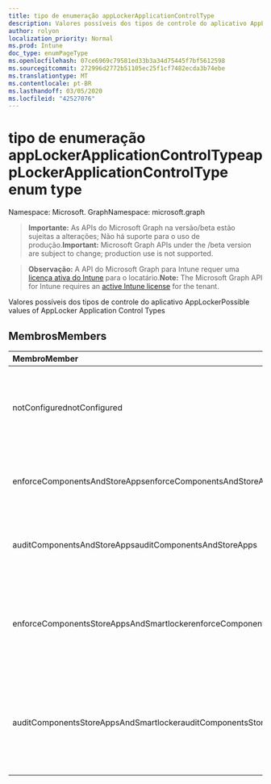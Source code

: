 ```yaml
---
title: tipo de enumeração appLockerApplicationControlType
description: Valores possíveis dos tipos de controle do aplicativo AppLocker
author: rolyon
localization_priority: Normal
ms.prod: Intune
doc_type: enumPageType
ms.openlocfilehash: 07ce6969c79581ed33b3a34d75445f7bf5612598
ms.sourcegitcommit: 272996d2772b51105ec25f1cf7482ecda3b74ebe
ms.translationtype: MT
ms.contentlocale: pt-BR
ms.lasthandoff: 03/05/2020
ms.locfileid: "42527076"
---
```

# <a name="applockerapplicationcontroltype-enum-type"></a><span data-ttu-id="f1ead-103">tipo de enumeração appLockerApplicationControlType</span><span class="sxs-lookup"><span data-stu-id="f1ead-103">appLockerApplicationControlType enum type</span></span>

<span data-ttu-id="f1ead-104">Namespace: Microsoft. Graph</span><span class="sxs-lookup"><span data-stu-id="f1ead-104">Namespace: microsoft.graph</span></span>

> <span data-ttu-id="f1ead-105">**Importante:** As APIs do Microsoft Graph na versão/beta estão sujeitas a alterações; Não há suporte para o uso de produção.</span><span class="sxs-lookup"><span data-stu-id="f1ead-105">**Important:** Microsoft Graph APIs under the /beta version are subject to change; production use is not supported.</span></span>

> <span data-ttu-id="f1ead-106">**Observação:** A API do Microsoft Graph para Intune requer uma [licença ativa do Intune](https://go.microsoft.com/fwlink/?linkid=839381) para o locatário.</span><span class="sxs-lookup"><span data-stu-id="f1ead-106">**Note:** The Microsoft Graph API for Intune requires an [active Intune license](https://go.microsoft.com/fwlink/?linkid=839381) for the tenant.</span></span>

<span data-ttu-id="f1ead-107">Valores possíveis dos tipos de controle do aplicativo AppLocker</span><span class="sxs-lookup"><span data-stu-id="f1ead-107">Possible values of AppLocker Application Control Types</span></span>

## <a name="members"></a><span data-ttu-id="f1ead-108">Membros</span><span class="sxs-lookup"><span data-stu-id="f1ead-108">Members</span></span>
|<span data-ttu-id="f1ead-109">Membro</span><span class="sxs-lookup"><span data-stu-id="f1ead-109">Member</span></span>|<span data-ttu-id="f1ead-110">Valor</span><span class="sxs-lookup"><span data-stu-id="f1ead-110">Value</span></span>|<span data-ttu-id="f1ead-111">Descrição</span><span class="sxs-lookup"><span data-stu-id="f1ead-111">Description</span></span>|
|:---|:---|:---|
|<span data-ttu-id="f1ead-112">notConfigured</span><span class="sxs-lookup"><span data-stu-id="f1ead-112">notConfigured</span></span>|<span data-ttu-id="f1ead-113">,0</span><span class="sxs-lookup"><span data-stu-id="f1ead-113">0</span></span>|<span data-ttu-id="f1ead-114">Valor padrão do dispositivo, nenhum tipo de controle do aplicativo selecionado.</span><span class="sxs-lookup"><span data-stu-id="f1ead-114">Device default value, no Application Control type selected.</span></span>|
|<span data-ttu-id="f1ead-115">enforceComponentsAndStoreApps</span><span class="sxs-lookup"><span data-stu-id="f1ead-115">enforceComponentsAndStoreApps</span></span>|<span data-ttu-id="f1ead-116">1 </span><span class="sxs-lookup"><span data-stu-id="f1ead-116">1</span></span>|<span data-ttu-id="f1ead-117">Aplicar o componente do Windows e armazenar aplicativos.</span><span class="sxs-lookup"><span data-stu-id="f1ead-117">Enforce Windows component and store apps.</span></span>|
|<span data-ttu-id="f1ead-118">auditComponentsAndStoreApps</span><span class="sxs-lookup"><span data-stu-id="f1ead-118">auditComponentsAndStoreApps</span></span>|<span data-ttu-id="f1ead-119">2 </span><span class="sxs-lookup"><span data-stu-id="f1ead-119">2</span></span>|<span data-ttu-id="f1ead-120">Auditar o componente do Windows e armazenar aplicativos.</span><span class="sxs-lookup"><span data-stu-id="f1ead-120">Audit Windows component and store apps.</span></span>|
|<span data-ttu-id="f1ead-121">enforceComponentsStoreAppsAndSmartlocker</span><span class="sxs-lookup"><span data-stu-id="f1ead-121">enforceComponentsStoreAppsAndSmartlocker</span></span>|<span data-ttu-id="f1ead-122">3 </span><span class="sxs-lookup"><span data-stu-id="f1ead-122">3</span></span>|<span data-ttu-id="f1ead-123">Aplicar componentes do Windows, armazenar aplicativos e armário inteligente.</span><span class="sxs-lookup"><span data-stu-id="f1ead-123">Enforce Windows components, store apps and smart locker.</span></span>|
|<span data-ttu-id="f1ead-124">auditComponentsStoreAppsAndSmartlocker</span><span class="sxs-lookup"><span data-stu-id="f1ead-124">auditComponentsStoreAppsAndSmartlocker</span></span>|<span data-ttu-id="f1ead-125">4 </span><span class="sxs-lookup"><span data-stu-id="f1ead-125">4</span></span>|<span data-ttu-id="f1ead-126">Auditoria de componentes do Windows, aplicativos de armazenamento e armário inteligente.</span><span class="sxs-lookup"><span data-stu-id="f1ead-126">Audit Windows components, store apps and smart locker.</span></span>|




